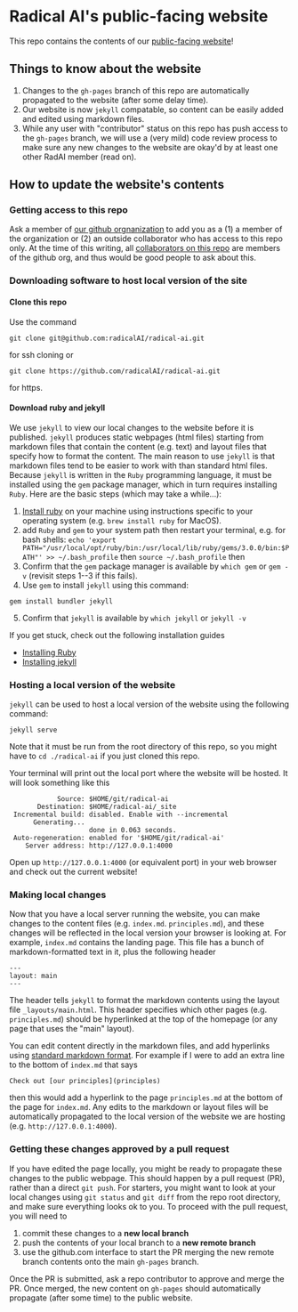 # Radical AI's public-facing website
This repo contains the contents of our [public-facing website](https://radicalai.net/)!

## Things to know about the website 
1. Changes to the `gh-pages` branch of this repo are automatically propagated to the website (after some delay time).
2. Our website is now `jekyll` compatable, so content can be easily added and edited using markdown files.
3. While any user with "contributor" status on this repo has push access to the `gh-pages` branch, we will use a (very mild) code review process to make sure any new changes to the website are okay'd by at least one other RadAI member (read on).

## How to update the website's contents
### Getting access to this repo
Ask a member of [our github orgnanization](https://github.com/orgs/radicalAI) to add you as a (1) a member of the organization or (2) an outside collaborator who has access to this repo only.
At the time of this writing, all [collaborators on this repo](https://github.com/radicalAI/radical-ai/graphs/contributors) are members of the github org, and thus would be good people to ask about this.

### Downloading software to host local version of the site
#### Clone this repo
Use the command 
```
git clone git@github.com:radicalAI/radical-ai.git
```
for ssh cloning or 
```
git clone https://github.com/radicalAI/radical-ai.git
```
for https.
#### Download ruby and jekyll
We use `jekyll` to view our local changes to the website before it is published.
`jekyll` produces static webpages (html files) starting from markdown files that contain the content (e.g. text) and layout files that specify how to format the content.
The main reason to use `jekyll` is that markdown files tend to be easier to work with than standard html files.
Because `jekyll` is written in the `Ruby` programming language, it must be installed using the `gem` package manager, which in turn requires installing `Ruby`.
Here are the basic steps (which may take a while...):
1. [Install ruby](https://www.ruby-lang.org/en/documentation/installation/) on your machine using instructions specific to your operating system (e.g. `brew install ruby` for MacOS).
2. add `Ruby` and `gem` to your system path then restart your terminal, e.g. for bash shells: `echo 'export PATH="/usr/local/opt/ruby/bin:/usr/local/lib/ruby/gems/3.0.0/bin:$PATH"' >> ~/.bash_profile` then `source ~/.bash_profile`
then 
3. Confirm that the `gem` package manager is available by `which gem` or `gem -v` (revisit steps 1--3 if this fails).
4. Use `gem` to install `jekyll` using this command:
```
gem install bundler jekyll
```
5. Confirm that `jekyll` is available by `which jekyll` or `jekyll -v`

If you get stuck, check out the following installation guides
* [Installing Ruby](https://www.ruby-lang.org/en/documentation/installation/)
* [Installing jekyll](https://jekyllrb.com/docs/installation/macos/)

### Hosting a local version of the website
`jekyll` can be used to host a local version of the website using the following command:
```
jekyll serve
```
Note that it must be run from the root directory of this repo, so you might have to `cd ./radical-ai` if you just cloned this repo.

Your terminal will print out the local port where the website will be hosted. It will look something like this
```
            Source: $HOME/git/radical-ai
       Destination: $HOME/radical-ai/_site
 Incremental build: disabled. Enable with --incremental
      Generating...
                    done in 0.063 seconds.
 Auto-regeneration: enabled for '$HOME/git/radical-ai'
    Server address: http://127.0.0.1:4000
```

Open up `http://127.0.0.1:4000` (or equivalent port) in your web browser and check out the current website!

### Making local changes
Now that you have a local server running the website, you can make changes to the content files (e.g. `index.md`. `principles.md`), and these changes will be reflected in the local version your browser is looking at.
For example, `index.md` contains the landing page. 
This file has a bunch of markdown-formatted text in it, plus the following header
```
---
layout: main
---
```
The header tells `jekyll` to format the markdown contents using the layout file `_layouts/main.html`.
This header specifies which other pages (e.g. `principles.md`) should be hyperlinked at the top of the homepage (or any page that uses the "main" layout).

You can edit content directly in the markdown files, and add hyperlinks using [standard markdown format](https://www.markdownguide.org/cheat-sheet/).
For example if I were to add an extra line to the bottom of `index.md` that says
```
Check out [our principles](principles)
```
then this would add a hyperlink to the page `principles.md` at the bottom of the page for `index.md`.
Any edits to the markdown or layout files will be automatically propagated to the local version of the website we are hosting (e.g. `http://127.0.0.1:4000`).

### Getting these changes approved by a pull request
If you have edited the page locally, you might be ready to propagate these changes to the public webpage. 
This should happen by a pull request (PR), rather than a direct `git push`.
For starters, you might want to look at your local changes using `git status` and `git diff` from the repo root directory, and make sure everything looks ok to you.
To proceed with the pull request, you will need to 
1. commit these changes to a **new local branch**
2. push the contents of your local branch to a **new remote branch**
3. use the github.com interface to start the PR merging the new remote branch contents onto the main `gh-pages` branch.

Once the PR is submitted, ask a repo contributor to approve and merge the PR.
Once merged, the new content on `gh-pages` should automatically propagate (after some time) to the public website.
